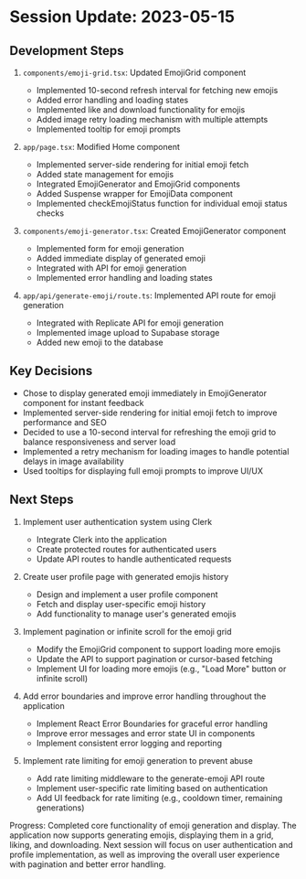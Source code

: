 # Session Update: 2023-05-15

## Development Steps

1. `components/emoji-grid.tsx`: Updated EmojiGrid component
   - Implemented 10-second refresh interval for fetching new emojis
   - Added error handling and loading states
   - Implemented like and download functionality for emojis
   - Added image retry loading mechanism with multiple attempts
   - Implemented tooltip for emoji prompts

2. `app/page.tsx`: Modified Home component
   - Implemented server-side rendering for initial emoji fetch
   - Added state management for emojis
   - Integrated EmojiGenerator and EmojiGrid components
   - Added Suspense wrapper for EmojiData component
   - Implemented checkEmojiStatus function for individual emoji status checks

3. `components/emoji-generator.tsx`: Created EmojiGenerator component
   - Implemented form for emoji generation
   - Added immediate display of generated emoji
   - Integrated with API for emoji generation
   - Implemented error handling and loading states

4. `app/api/generate-emoji/route.ts`: Implemented API route for emoji generation
   - Integrated with Replicate API for emoji generation
   - Implemented image upload to Supabase storage
   - Added new emoji to the database

## Key Decisions

- Chose to display generated emoji immediately in EmojiGenerator component for instant feedback
- Implemented server-side rendering for initial emoji fetch to improve performance and SEO
- Decided to use a 10-second interval for refreshing the emoji grid to balance responsiveness and server load
- Implemented a retry mechanism for loading images to handle potential delays in image availability
- Used tooltips for displaying full emoji prompts to improve UI/UX

## Next Steps

1. Implement user authentication system using Clerk
   - Integrate Clerk into the application
   - Create protected routes for authenticated users
   - Update API routes to handle authenticated requests

2. Create user profile page with generated emojis history
   - Design and implement a user profile component
   - Fetch and display user-specific emoji history
   - Add functionality to manage user's generated emojis

3. Implement pagination or infinite scroll for the emoji grid
   - Modify the EmojiGrid component to support loading more emojis
   - Update the API to support pagination or cursor-based fetching
   - Implement UI for loading more emojis (e.g., "Load More" button or infinite scroll)

4. Add error boundaries and improve error handling throughout the application
   - Implement React Error Boundaries for graceful error handling
   - Improve error messages and error state UI in components
   - Implement consistent error logging and reporting

5. Implement rate limiting for emoji generation to prevent abuse
   - Add rate limiting middleware to the generate-emoji API route
   - Implement user-specific rate limiting based on authentication
   - Add UI feedback for rate limiting (e.g., cooldown timer, remaining generations)

Progress: Completed core functionality of emoji generation and display. The application now supports generating emojis, displaying them in a grid, liking, and downloading. Next session will focus on user authentication and profile implementation, as well as improving the overall user experience with pagination and better error handling.